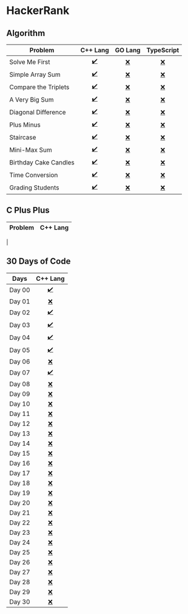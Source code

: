 # HackerRank

## Algorithm

| Problem               | C++ Lang                                    | GO Lang    | TypeScript |
| ----------------      | :-----------------------------------------: | :--------: | :--------: | 
| Solve Me First        | [✔️](Algorithm/CPP/Solve-me-first.cpp)       | [❌]()     | [❌]()     |
| Simple Array Sum      | [✔️](Algorithm/CPP/Simple_array_sum.cpp)     | [❌]()     | [❌]()     |
| Compare the Triplets  | [✔️](Algorithm/CPP/Compare_the_Triplets.cpp) | [❌]()     | [❌]()     |
| A Very Big Sum        | [✔️](Algorithm/CPP/a_very_big_sum.cpp)       | [❌]()     | [❌]()     |
| Diagonal Difference   | [✔️](Algorithm/CPP/Diagonal_Difference.cpp)  | [❌]()     | [❌]()     |
| Plus Minus            | [✔️](Algorithm/CPP/Plus_minus.cpp)           | [❌]()     | [❌]()     |
| Staircase             | [✔️](Algorithm/CPP/staircase.cpp)            | [❌]()     | [❌]()     |
| Mini-Max Sum          | [✔️](Algorithm/CPP/Mini_Max_Sum.cpp)         | [❌]()     | [❌]()     |
| Birthday Cake Candles | [✔️](Algorithm/CPP/Birthy_Cake_Candel.cpp)   | [❌]()     | [❌]()     |
| Time Conversion       | [✔️](Algorithm/CPP/Time_Conversion.cpp)      | [❌]()     | [❌]()     |
| Grading Students      | [✔️](Algorithm/CPP/Grading_Students.cpp)     | [❌]()     | [❌]()     |

## C Plus Plus


| Problem               | C++ Lang                                    |
| ----------------      | :-----------------------------------------: |
|

## 30 Days of Code

| Days   | C++ Lang                            |
| ------ | :---------------------------------: |
| Day 00 |  [✔️](30-Days-of-Code/CPP/day00.cpp) |
| Day 01 | [❌]()                              |
| Day 02 |  [✔️](30-Days-of-Code/CPP/day02.cpp) |
| Day 03 |  [✔️](30-Days-of-Code/CPP/day03.cpp) |
| Day 04 |  [✔️](30-Days-of-Code/CPP/day04.cpp) |
| Day 05 |  [✔️](30-Days-of-Code/CPP/day05.cpp) |
| Day 06 | [❌]()                              |
| Day 07 |  [✔️](30-Days-of-Code/CPP/day07.cpp) |
| Day 08 | [❌]()                              |
| Day 09 | [❌]()                              |
| Day 10 | [❌]()                              |
| Day 11 | [❌]()                              |
| Day 12 | [❌]()                              |
| Day 13 | [❌]()                              |
| Day 14 | [❌]()                              |
| Day 15 | [❌]()                              |
| Day 16 | [❌]()                              |
| Day 17 | [❌]()                              |
| Day 18 | [❌]()                              |
| Day 19 | [❌]()                              |
| Day 20 | [❌]()                              |
| Day 21 | [❌]()                              |
| Day 22 | [❌]()                              |
| Day 23 | [❌]()                              |
| Day 24 | [❌]()                              |
| Day 25 | [❌]()                              |
| Day 26 | [❌]()                              |
| Day 27 | [❌]()                              |
| Day 28 | [❌]()                              |
| Day 29 | [❌]()                              |
| Day 30 | [❌]()                              |

